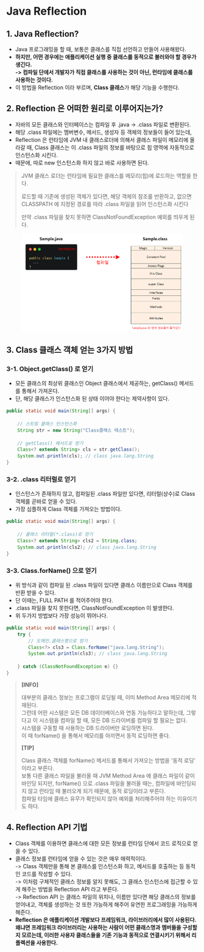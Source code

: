 # Java Reflection

## 1. Java Reflection?

* Java 프로그래밍을 할 때, 보통은 클래스를 직접 선언하고 만들어 사용해왔다.
* **하지만, 어떤 경우에는 애플리케이션 실행 중 클래스를 동적으로 불러와야 할 경우가 생긴다.**\
  **-> 컴파일 단에서 개발자가 직접 클래스를 사용하는 것이 아닌, 런타임에 클래스를 사용하는 것이다.**
* 이 방법을 Reflection 이라 부르며, **Class 클래스**가 해당 기능을 수행한다.

## 2. Reflection 은 어떠한 원리로 이루어지는가?

* 자바의 모든 클래스와 인터페이스는 컴파일 후 .java -> .class 파일로 변환된다.
* 해당 .class 파일에는 멤버변수, 메서드, 생성자 등 객체의 정보들이 들어 있는데,
* Reflection 은 런타임에 JVM 내 클래스로더에 의해서 클래스 파일이 메모리에 올라갈 때, Class 클래스는 이 .class 파일의 정보를 바탕으로 힙 영역에 자동적으로 인스턴스화 시킨다.
* 때문에, 따로 new 인스턴스화 하지 않고 바로 사용하면 된다.

> JVM 클래스 로더는 런타임에 필요한 클래스를 메모리(힙)에 로드하는 역할을 한다.
>
> 로드할 때 기존에 생성된 객체가 있다면, 해당 객체의 참조를 반환하고, 없으면 CLASSPATH 에 지정된 경로를 따라 .class 파일을 읽어 인스턴스화 시킨다
>
> 만약 .class 파일을 찾지 못하면 ClassNotFoundException 예외를 띄우게 된다.

<figure><img src="../../../../../.gitbook/assets/image (29).png" alt=""><figcaption></figcaption></figure>

## 3. Class 클래스 객체 얻는 3가지 방법

### 3-1. Object.getClass() 로 얻기

* 모든 클래스의 최상위 클래스인 Object 클래스에서 제공하는, getClass() 메서드를 통해서 가져온다.
* 단, 해당 클래스가 인스턴스화 된 상태 이어야 한다는 제약사항이 있다.

```java
public static void main(String[] args) {

    // 스트링 클래스 인스턴스화
    String str = new String("Class클래스 테스트");

    // getClass() 메서드로 얻기
    Class<? extends String> cls = str.getClass();
    System.out.println(cls); // class java.lang.String
}
```

### 3-2. .class 리터럴로 얻기

* 인스턴스가 존재하지 않고, 컴파일된 .class 파일만 있다면, 리터럴(상수)로 Class 객체를 곧바로 얻을 수 있다.
* 가장 심플하게 Class 객체를 가져오는 방법이다.

```java
public static void main(String[] args) {

    // 클래스 리터럴(*.class)로 얻기
    Class<? extends String> cls2 = String.class;
    System.out.println(cls2); // class java.lang.String
}
```

### 3-3. Class.forName() 으로 얻기

* 위 방식과 같이 컴파일 된 .class 파일이 있다면 클래스 이름만으로 Class 객체를 반환 받을 수 있다.
* 단 이때는, FULL PATH 를 적어주어야 한다.
* .class 파일을 찾지 못한다면, ClassNotFoundException 이 발생한다.
* 위 두가지 방법보다 가장 성능이 뛰어나다.

```java
public static void main(String[] args) {
    try {
        // 도메인.클래스명으로 얻기
        Class<?> cls3 = Class.forName("java.lang.String");
        System.out.println(cls3); // class java.lang.String
        
    } catch (ClassNotFoundException e) {}
}
```

> **\[INFO]**
>
> 대부분의 클래스 정보는 프로그램이 로딩될 때, 이미 Method Area 메모리에 적재된다.\
> 그런데 어떤 시스템은 모든 DB 데이터베이스와 연동 가능하다고 말하는데, 그렇다고 이 시스템을 컴파일 할 때, 모든 DB 드라이버를 컴파일 할 필요는 없다.\
> 시스템을 구동할 때 사용하는 DB 드라이버만 로딩하면 된다.\
> 이 때 forName() 을 통해서 메모리를 아끼면서 동적 로딩하면 좋다.
>
> **\[TIP]**
>
> Class 클래스 객체를 forName() 메서드를 통해서 가져오는 방법을 '동적 로딩' 이라고 부른다.\
> 보통 다른 클래스 파일을 불러올 때 JVM Method Area 에 클래스 파일이 같이 바인딩 되지만, forName() 으로 .class 파일을 불러올 때는, 컴파일에 바인딩되지 않고 런타임 때 불러오게 되기 때문에, 동적 로딩이라고 부른다.\
> 컴파일 타임에 클래스 유무가 확인되지 않아 예외를 처리해주어야 하는 이유이기도 하다.

## 4. Reflection API 기법

* Class 객체를 이용하면 클래스에 대한 모든 정보를 런타임 단에서 코드 로직으로 얻을 수 있다.
* 클래스 정보를 런타임에 얻을 수 있는 것은 매우 매력적이다.\
  \-> Class 객체만을 통해 본 클래스를 인스턴스화 하고, 메서드를 호출하는 등 동적인 코드를 작성할 수 있다.\
  \-> 이처럼 구체적인 클래스 정보를 알지 못해도, 그 클래스 인스턴스에 접근할 수 있게 해주는 방법을 Reflection API 라고 부른다.\
  \-> Reflection API 는 클래스 파일의 위치나, 이름만 있다면 해당 클래스의 정보를 얻어내고, 객체를 생성하는 것 또한 가능하게 해주어 유연한 프로그래밍을 가능하게 해준다.
* **Reflection 은 애플리케이션 개발보다 프레임워크, 라이브러리에서 많이 사용된다. 왜냐면 프레임워크 라이브러리는 사용하는 사람이 어떤 클래스명과 멤버들을 구성할지 모르는데, 이러한 사용자 클래스들을 기존 기능과 동적으로 연결시키기 위해서 리플렉션을 사용한다.**

